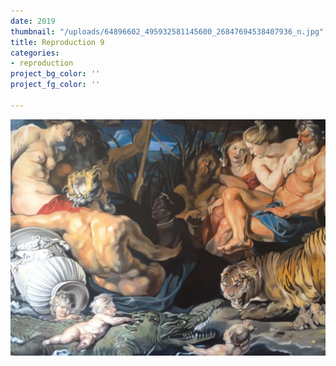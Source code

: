 ```yaml
---
date: 2019
thumbnail: "/uploads/64896602_495932581145600_26847694538407936_n.jpg"
title: Reproduction 9
categories:
- reproduction
project_bg_color: ''
project_fg_color: ''

---
```

![](/uploads/64896602_495932581145600_26847694538407936_n.jpg)